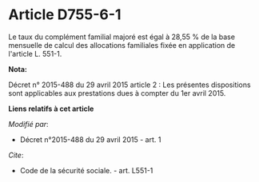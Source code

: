 # Article D755-6-1

Le taux du complément familial majoré est égal à 28,55 % de la base mensuelle de calcul des allocations familiales fixée en
application de l'article L. 551-1.

**Nota:**

Décret n° 2015-488 du 29 avril 2015 article 2 : Les présentes dispositions sont applicables aux prestations dues à compter du
1er avril 2015.

**Liens relatifs à cet article**

_Modifié par_:

  - Décret n°2015-488 du 29 avril 2015 - art. 1

_Cite_:

  - Code de la sécurité sociale. - art. L551-1
